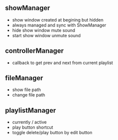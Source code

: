 ## showManager

+ show window created at begining but hidden
+ always managed and sync with ShowManager
+ hide show window mute sound
+ start show window unmute sound

## controllerManager

- callback to get prev and next from current playlist

## fileManager

+ show file path
+ change file path

## playlistManager

- currently / active
- play button shortcut
- toggle delete/play button by edit button
